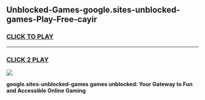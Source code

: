 
## Unblocked-Games-google.sites-unblocked-games-Play-Free-cayir
<h3>
<a href="https://premium76.site?title=google.sites-unblocked-games&ref=10A">CLICK TO PLAY</a></h3>
<hr>

<h3>
<a href="https://premium76.site?title=google.sites-unblocked-games&ref=10A">CLICK 2 PLAY</a>
  
</h3>

<a href="https://premium76.site?title=google.sites-unblocked-games&ref=10A"><img src="https://clearcache.store/games.png"></a>


**google.sites-unblocked-games games unblocked: Your Gateway to Fun and Accessible Online Gaming**
